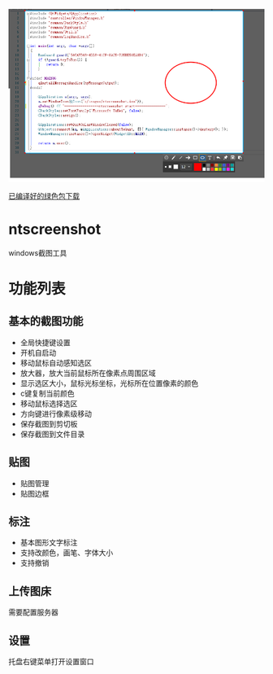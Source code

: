 ![ntscreenshot](https://github.com/tujiaw/ntscreenshot/blob/master/ntscreenshot_demo.png)

[已编译好的绿色包下载](https://download.csdn.net/download/tujiaw/14033475)
# ntscreenshot
windows截图工具

# 功能列表
## 基本的截图功能  
* 全局快捷键设置
* 开机自启动
* 移动鼠标自动感知选区
* 放大器，放大当前鼠标所在像素点周围区域
* 显示选区大小，鼠标光标坐标，光标所在位置像素的颜色
* c键复制当前颜色
* 移动鼠标选择选区
* 方向键进行像素级移动
* 保存截图到剪切板
* 保存截图到文件目录

## 贴图
* 贴图管理
* 贴图边框

## 标注
* 基本图形文字标注
* 支持改颜色，画笔、字体大小
* 支持撤销

## 上传图床
需要配置服务器


## 设置
托盘右键菜单打开设置窗口